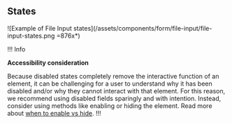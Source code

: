 ## States

![Example of File Input states](/assets/components/form/file-input/file-input-states.png =876x*)

!!! Info

**Accessibility consideration**

Because disabled states completely remove the interactive function of an element, it can be challenging for a user to understand why it has been disabled and/or why they cannot interact with that element. For this reason, we recommend using disabled fields sparingly and with intention. Instead, consider using methods like enabling or hiding the element. Read more about [when to enable vs hide](/patterns/disabled-patterns).
!!!
